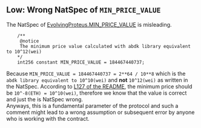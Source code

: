 ## Low: Wrong NatSpec of `MIN_PRICE_VALUE`
The NatSpec of [EvolvingProteus.MIN_PRICE_VALUE](https://github.com/code-423n4/2023-08-shell/blob/c61cf0e01bada04c3d6055acb81f61955ed600aa/src/proteus/EvolvingProteus.sol#L171-L175) is misleading.
```solidity
    /** 
     @notice 
     The minimum price value calculated with abdk library equivalent to 10^12(wei)
    */ 
    int256 constant MIN_PRICE_VALUE = 184467440737;
```
Because `MIN_PRICE_VALUE = 184467440737 = 2**64 / 10**8` which is the `abdk library equivalent to 10^10(wei)` and **not** `10^12(wei)` as written in the NatSpec. According to [L127 of the README](https://github.com/code-423n4/2023-08-shell/blob/c61cf0e01bada04c3d6055acb81f61955ed600aa/README.md?plain=1#L127), the minimum price should be `10^-8(ETH) = 10^10(wei)`, therefore we know that the value is correct and just the is NatSpec wrong.  
Anyways, this is a fundamental parameter of the protocol and such a comment might lead to a wrong assumption or subsequent error by anyone who is working with the contract.

